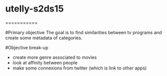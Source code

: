 # utelly-s2ds15
===========

#Primary objective
The goal is to find similarities between tv programs and create some metadata of categories.


#Objective break-up
* create more genre associated to movies
* look at affinity between people
* make some connexions from twitter (which is link to other apps)

